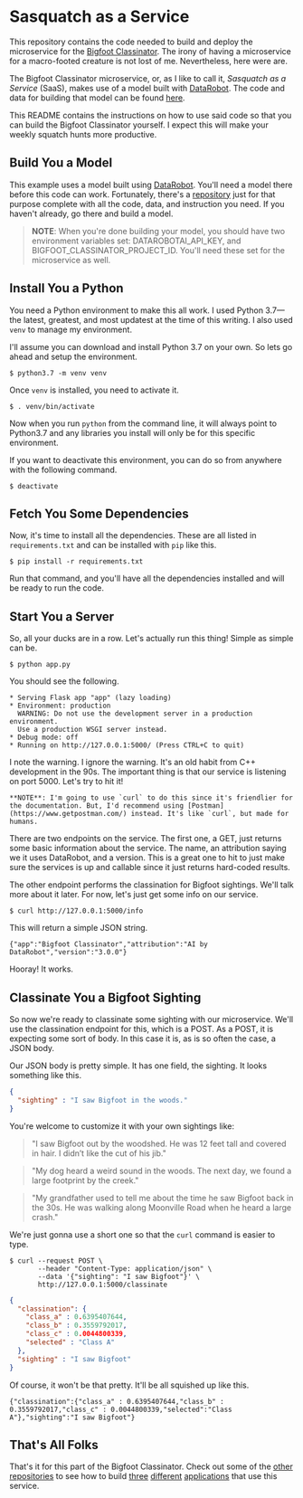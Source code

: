 # Sasquatch as a Service

This repository contains the code needed to build and deploy the microservice for the [Bigfoot Classinator](https://github.com/bigfoot-classinator). The irony of having a microservice for a macro-footed creature is not lost of me. Nevertheless, here were are.

The Bigfoot Classinator microservice, or, as I like to call it, _Sasquatch as a Service_ (SaaS), makes use of a model built with [DataRobot](https://www.datarobot.com/). The code and data for building that model can be found [here](https://github.com/bigfoot-classinator/bigfoot-classinator-model).

This README contains the instructions on how to use said code so that you can build the Bigfoot Classinator yourself. I expect this will make your weekly squatch hunts more productive.

## Build You a Model

This example uses a model built using [DataRobot](https://www.datarobot.com/). You'll need a model there before this code can work. Fortunately, there's a [repository](https://github.com/bigfoot-classinator/bigfoot-classinator-model) just for that purpose complete with all the code, data, and instruction you need. If you haven't already, go there and build a model.

> **NOTE**: When you're done building your model, you should have two environment variables set: DATAROBOTAI_API_KEY, and BIGFOOT_CLASSINATOR_PROJECT_ID. You'll need these set for the microservice as well.

## Install You a Python

You need a Python environment to make this all work. I used Python 3.7—the latest, greatest, and most updatest at the time of this writing. I also used `venv` to manage my environment.

I'll assume you can download and install Python 3.7 on your own. So lets go ahead and setup the environment.

    $ python3.7 -m venv venv

Once `venv` is installed, you need to activate it.

    $ . venv/bin/activate

Now when you run `python` from the command line, it will always point to Python3.7 and any libraries you install will only be for this specific environment.

If you want to deactivate this environment, you can do so from anywhere with the following command.

    $ deactivate

## Fetch You Some Dependencies

Now, it's time to install all the dependencies. These are all listed in `requirements.txt` and can be installed with `pip` like this.

    $ pip install -r requirements.txt

Run that command, and you'll have all the dependencies installed and will be ready to run the code.

## Start You a Server

So, all your ducks are in a row. Let's actually run this thing! Simple as simple can be.

    $ python app.py

You should see the following.

    * Serving Flask app "app" (lazy loading)
    * Environment: production
      WARNING: Do not use the development server in a production environment.
      Use a production WSGI server instead.
    * Debug mode: off
    * Running on http://127.0.0.1:5000/ (Press CTRL+C to quit)

I note the warning. I ignore the warning. It's an old habit from C++ development in the 90s. The important thing is that our service is listening on port 5000. Let's try to hit it!

    **NOTE**: I'm going to use `curl` to do this since it's friendlier for the documentation. But, I'd recommend using [Postman](https://www.getpostman.com/) instead. It's like `curl`, but made for humans.

There are two endpoints on the service. The first one, a GET, just returns some basic information about the service. The name, an attribution saying we it uses DataRobot, and a version. This is a great one to hit to just make sure the services is up and callable since it just returns hard-coded results.

The other endpoint performs the classination for Bigfoot sightings. We'll talk more about it later. For now, let's just get some info on our service.

    $ curl http://127.0.0.1:5000/info

This will return a simple JSON string.

    {"app":"Bigfoot Classinator","attribution":"AI by DataRobot","version":"3.0.0"}

Hooray! It works.

## Classinate You a Bigfoot Sighting

So now we're ready to classinate some sighting with our microservice. We'll use the classination endpoint for this, which is a POST. As a POST, it is expecting some sort of body. In this case it is, as is so often the case, a JSON body.

Our JSON body is pretty simple. It has one field, the sighting. It looks something like this.

```json
{
  "sighting" : "I saw Bigfoot in the woods."
}
```

You're welcome to customize it with your own sightings like:

> "I saw Bigfoot out by the woodshed. He was 12 feet tall and covered in hair. I didn’t like the cut of his jib."

> "My dog heard a weird sound in the woods. The next day, we found a large footprint by the creek."

> "My grandfather used to tell me about the time he saw Bigfoot back in the 30s. He was walking along Moonville Road when he heard a large crash."

We're just gonna use a short one so that the `curl` command is easier to type.

    $ curl --request POST \
           --header "Content-Type: application/json" \
           --data '{"sighting": "I saw Bigfoot"}' \
           http://127.0.0.1:5000/classinate

```json
{
  "classination": {
    "class_a" : 0.6395407644,
    "class_b" : 0.3559792017,
    "class_c" : 0.0044800339,
    "selected" : "Class A"
  },
  "sighting" : "I saw Bigfoot"
}
```

Of course, it won't be that pretty. It'll be all squished up like this.

    {"classination":{"class_a" : 0.6395407644,"class_b" : 0.3559792017,"class_c" : 0.0044800339,"selected":"Class A"},"sighting":"I saw Bigfoot"}

## That's All Folks

That's it for this part of the Bigfoot Classinator. Check out some of the [other repositories](https://github.com/bigfoot-classinator) to see how to build
[three](https://github.com/bigfoot-classinator/bigfoot-classinator.github.io)
[different](https://github.com/bigfoot-classinator/bigfoot-classinator-client-ios)
[applications](https://github.com/bigfoot-classinator/bigfoot-classinator-client-console)
that use this service.
